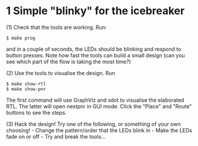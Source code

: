 # 1 Simple "blinky" for the icebreaker

(1) Check that the tools are working. Run:

    $ make prog

and in a couple of seconds, the LEDs should be blinking
and respond to button presses. Note how fast the tools
can build a small design (can you see which part of
the flow is taking the most time?)

(2) Use the tools to visualise the design. Run

    $ make show-rtl
    $ make show-pnr

The first command will use GraphViz and xdot to visualise
the elaborated RTL. The latter will open nextpnr in GUI
mode. Click the "Place" and "Route" buttons to see the
steps.

(3) Hack the design! Try one of the following, or something
of your own choosing!
    - Change the pattern/order that the LEDs blink in
    - Make the LEDs fade on or off
    - Try and break the tools...
